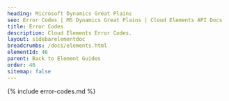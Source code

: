 ```yaml
---
heading: Microsoft Dynamics Great Plains
seo: Error Codes | MS Dynamics Great Plains | Cloud Elements API Docs
title: Error Codes
description: Cloud Elements Error Codes.
layout: sidebarelementdoc
breadcrumbs: /docs/elements.html
elementId: 46
parent: Back to Element Guides
order: 40
sitemap: false
---
```


{% include error-codes.md %}

